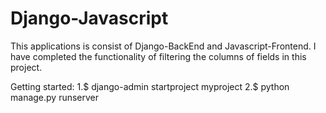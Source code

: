 # Django-Javascript

This applications is consist of Django-BackEnd and Javascript-Frontend.
I have completed the functionality of filtering the columns of fields in this project.

Getting started:
1.$ django-admin startproject myproject
2.$ python manage.py runserver
